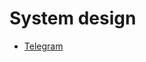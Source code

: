 # System design

* <a href="https://github.com/alserok/system-design/tree/main/telegram">Telegram<a/> 